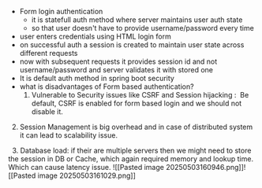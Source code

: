 - Form login authentication
   - it is statefull auth method where server maintains user auth state 
   - so that user doesn't have to provide username/password every time
- user enters credentials using HTML login form
- on successful auth a session is created to maintain user state across different requests
- now with subsequent requests it provides session id and not username/password and server validates it with stored one
- It is default auth method in spring boot security
- what is disadvantages of Form based authentication?
   1. Vulnerable to Security issues like CSRF and Session hijacking : 
Be default, CSRF is enabled for form based login and we should not disable it.
2. Session Management is big overhead and in case of distributed system it can lead to scalability issue. 
    
  3. Database load: if their are multiple servers then we might need to store the session in DB or Cache, which again required memory and lookup time. Which can cause latency issue.
![[Pasted image 20250503160946.png]]![[Pasted image 20250503161029.png]]